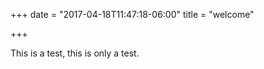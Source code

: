 +++
date = "2017-04-18T11:47:18-06:00"
title = "welcome"

+++

This is a test, this is only a test.
